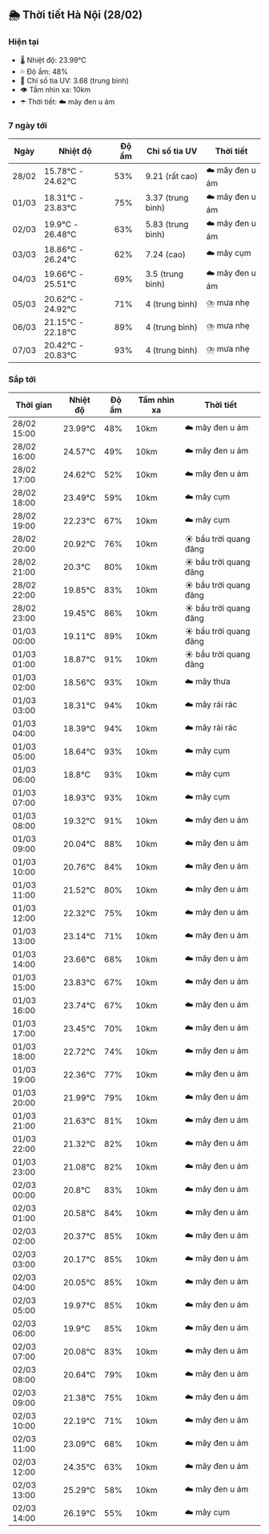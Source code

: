 ## 🌦️ Thời tiết Hà Nội (28/02)

### Hiện tại

- 🌡️ Nhiệt độ: 23.99℃
- 💦 Độ ẩm: 48%
- 🌟 Chỉ số tia UV: 3.68 (trung bình)
- 👁️ Tầm nhìn xa: 10km
- ☂️ Thời tiết: ☁️ mây đen u ám

### 7 ngày tới

| Ngày | Nhiệt độ | Độ ẩm | Chỉ số tia UV | Thời tiết |
| --- | --- | --- | --- | --- |
| 28/02 | 15.78℃ - 24.62℃ | 53% | 9.21 (rất cao) | ☁️ mây đen u ám |
| 01/03 | 18.31℃ - 23.83℃ | 75% | 3.37 (trung bình) | ☁️ mây đen u ám |
| 02/03 | 19.9℃ - 26.48℃ | 63% | 5.83 (trung bình) | ☁️ mây đen u ám |
| 03/03 | 18.86℃ - 26.24℃ | 62% | 7.24 (cao) | ☁️ mây cụm |
| 04/03 | 19.66℃ - 25.51℃ | 69% | 3.5 (trung bình) | ☁️ mây đen u ám |
| 05/03 | 20.62℃ - 24.92℃ | 71% | 4 (trung bình) | ⛈️ mưa nhẹ |
| 06/03 | 21.15℃ - 22.18℃ | 89% | 4 (trung bình) | ⛈️ mưa nhẹ |
| 07/03 | 20.42℃ - 20.83℃ | 93% | 4 (trung bình) | ⛈️ mưa nhẹ |

### Sắp tới

| Thời gian | Nhiệt độ | Độ ẩm | Tầm nhìn xa | Thời tiết |
| --- | --- | --- | --- | --- |
| 28/02 15:00 | 23.99℃ | 48% | 10km | ☁️ mây đen u ám |
| 28/02 16:00 | 24.57℃ | 49% | 10km | ☁️ mây đen u ám |
| 28/02 17:00 | 24.62℃ | 52% | 10km | ☁️ mây đen u ám |
| 28/02 18:00 | 23.49℃ | 59% | 10km | ☁️ mây cụm |
| 28/02 19:00 | 22.23℃ | 67% | 10km | ☁️ mây cụm |
| 28/02 20:00 | 20.92℃ | 76% | 10km | ☀️ bầu trời quang đãng |
| 28/02 21:00 | 20.3℃ | 80% | 10km | ☀️ bầu trời quang đãng |
| 28/02 22:00 | 19.85℃ | 83% | 10km | ☀️ bầu trời quang đãng |
| 28/02 23:00 | 19.45℃ | 86% | 10km | ☀️ bầu trời quang đãng |
| 01/03 00:00 | 19.11℃ | 89% | 10km | ☀️ bầu trời quang đãng |
| 01/03 01:00 | 18.87℃ | 91% | 10km | ☀️ bầu trời quang đãng |
| 01/03 02:00 | 18.56℃ | 93% | 10km | ☁️ mây thưa |
| 01/03 03:00 | 18.31℃ | 94% | 10km | ☁️ mây rải rác |
| 01/03 04:00 | 18.39℃ | 94% | 10km | ☁️ mây rải rác |
| 01/03 05:00 | 18.64℃ | 93% | 10km | ☁️ mây cụm |
| 01/03 06:00 | 18.8℃ | 93% | 10km | ☁️ mây cụm |
| 01/03 07:00 | 18.93℃ | 93% | 10km | ☁️ mây cụm |
| 01/03 08:00 | 19.32℃ | 91% | 10km | ☁️ mây đen u ám |
| 01/03 09:00 | 20.04℃ | 88% | 10km | ☁️ mây đen u ám |
| 01/03 10:00 | 20.76℃ | 84% | 10km | ☁️ mây đen u ám |
| 01/03 11:00 | 21.52℃ | 80% | 10km | ☁️ mây đen u ám |
| 01/03 12:00 | 22.32℃ | 75% | 10km | ☁️ mây đen u ám |
| 01/03 13:00 | 23.14℃ | 71% | 10km | ☁️ mây đen u ám |
| 01/03 14:00 | 23.66℃ | 68% | 10km | ☁️ mây đen u ám |
| 01/03 15:00 | 23.83℃ | 67% | 10km | ☁️ mây đen u ám |
| 01/03 16:00 | 23.74℃ | 67% | 10km | ☁️ mây đen u ám |
| 01/03 17:00 | 23.45℃ | 70% | 10km | ☁️ mây đen u ám |
| 01/03 18:00 | 22.72℃ | 74% | 10km | ☁️ mây đen u ám |
| 01/03 19:00 | 22.36℃ | 77% | 10km | ☁️ mây đen u ám |
| 01/03 20:00 | 21.99℃ | 79% | 10km | ☁️ mây đen u ám |
| 01/03 21:00 | 21.63℃ | 81% | 10km | ☁️ mây đen u ám |
| 01/03 22:00 | 21.32℃ | 82% | 10km | ☁️ mây đen u ám |
| 01/03 23:00 | 21.08℃ | 82% | 10km | ☁️ mây đen u ám |
| 02/03 00:00 | 20.8℃ | 83% | 10km | ☁️ mây đen u ám |
| 02/03 01:00 | 20.58℃ | 84% | 10km | ☁️ mây đen u ám |
| 02/03 02:00 | 20.37℃ | 85% | 10km | ☁️ mây đen u ám |
| 02/03 03:00 | 20.17℃ | 85% | 10km | ☁️ mây đen u ám |
| 02/03 04:00 | 20.05℃ | 85% | 10km | ☁️ mây đen u ám |
| 02/03 05:00 | 19.97℃ | 85% | 10km | ☁️ mây đen u ám |
| 02/03 06:00 | 19.9℃ | 85% | 10km | ☁️ mây đen u ám |
| 02/03 07:00 | 20.08℃ | 83% | 10km | ☁️ mây đen u ám |
| 02/03 08:00 | 20.64℃ | 79% | 10km | ☁️ mây đen u ám |
| 02/03 09:00 | 21.38℃ | 75% | 10km | ☁️ mây đen u ám |
| 02/03 10:00 | 22.19℃ | 71% | 10km | ☁️ mây đen u ám |
| 02/03 11:00 | 23.09℃ | 68% | 10km | ☁️ mây đen u ám |
| 02/03 12:00 | 24.35℃ | 63% | 10km | ☁️ mây đen u ám |
| 02/03 13:00 | 25.29℃ | 58% | 10km | ☁️ mây đen u ám |
| 02/03 14:00 | 26.19℃ | 55% | 10km | ☁️ mây cụm |
